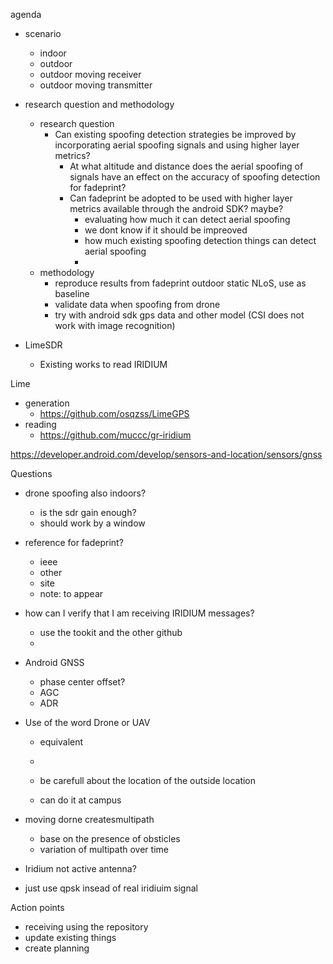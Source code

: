 

agenda

- scenario 
	- indoor
	- outdoor
	- outdoor moving receiver
	- outdoor moving transmitter
		
- research question and methodology
	- research question
		- Can existing spoofing detection strategies be improved by incorporating aerial spoofing signals and using higher layer metrics?
			- At what altitude and distance does the aerial spoofing of signals have an effect on the accuracy of spoofing detection for fadeprint?
			- Can fadeprint be adopted to be used with higher layer metrics available through the android SDK? maybe?
				- evaluating how much it can detect aerial spoofing
				- we dont know if it should be impreoved
				- how much existing spoofing detection things can detect aerial spoofing
				- 
	- methodology
		- reproduce results from fadeprint outdoor static NLoS, use as baseline
		- validate data when spoofing from drone
		- try with android sdk gps data and other model (CSI does not work with image recognition)
- LimeSDR
	- Existing works to read IRIDIUM



Lime
- generation
	- https://github.com/osqzss/LimeGPS
- reading
	- https://github.com/muccc/gr-iridium


https://developer.android.com/develop/sensors-and-location/sensors/gnss


Questions
- drone spoofing also indoors?
	- is the sdr gain enough?
	- should work by a window
- reference for fadeprint?
	- ieee
	- other
	- site
	- note: to appear
- how can I verify that I am receiving IRIDIUM messages?
	- use the tookit and the other github
	- 
- Android GNSS
	- phase center offset?
	- AGC
	- ADR
- Use of the word Drone or UAV
	- equivalent
	- 




	- be carefull about the location of the outside location
	- can do it at campus
- moving dorne createsmultipath
	- base on the presence of obsticles
	- variation of multipath over time

- Iridium not active antenna?
- just use qpsk insead of real iridiuim signal




Action points
- receiving using the repository
- update existing things
- create planning
 